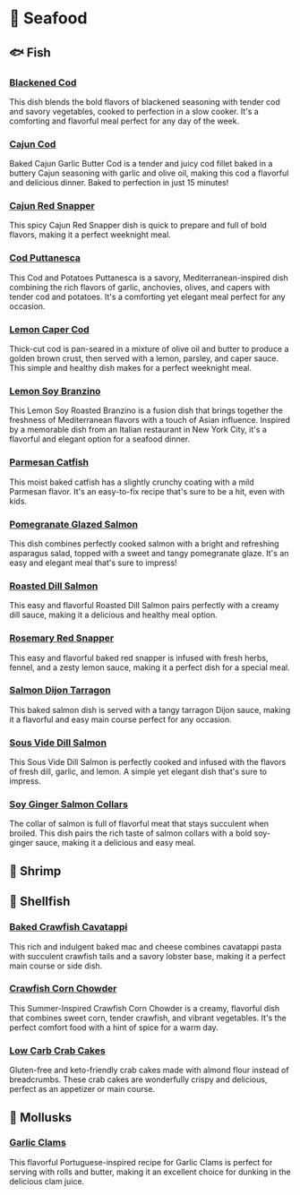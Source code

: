 # &#129424; Seafood
## &#128031; Fish
### [Blackened Cod](blackened-cod.adoc)
This dish blends the bold flavors of blackened seasoning with tender cod and savory vegetables, cooked to perfection in a slow cooker. It's a comforting and flavorful meal perfect for any day of the week.
### [Cajun Cod](cajun-cod.adoc)
Baked Cajun Garlic Butter Cod is a tender and juicy cod fillet baked in a buttery Cajun seasoning with garlic and olive oil, making this cod a flavorful and delicious dinner. Baked to perfection in just 15 minutes!
### [Cajun Red Snapper](cajun-red-snapper.adoc)
This spicy Cajun Red Snapper dish is quick to prepare and full of bold flavors, making it a perfect weeknight meal.
### [Cod Puttanesca](cod-puttanesca.adoc)
This Cod and Potatoes Puttanesca is a savory, Mediterranean-inspired dish combining the rich flavors of garlic, anchovies, olives, and capers with tender cod and potatoes. It's a comforting yet elegant meal perfect for any occasion.
### [Lemon Caper Cod](lemon-caper-cod.adoc)
Thick-cut cod is pan-seared in a mixture of olive oil and butter to produce a golden brown crust, then served with a lemon, parsley, and caper sauce. This simple and healthy dish makes for a perfect weeknight meal.
### [Lemon Soy Branzino](lemon-soy-branzino.adoc)
This Lemon Soy Roasted Branzino is a fusion dish that brings together the freshness of Mediterranean flavors with a touch of Asian influence. Inspired by a memorable dish from an Italian restaurant in New York City, it's a flavorful and elegant option for a seafood dinner.
### [Parmesan Catfish](parmesan-catfish.adoc)
This moist baked catfish has a slightly crunchy coating with a mild Parmesan flavor. It's an easy-to-fix recipe that's sure to be a hit, even with kids.
### [Pomegranate Glazed Salmon](pomegranate-glazed-salmon.adoc)
This dish combines perfectly cooked salmon with a bright and refreshing asparagus salad, topped with a sweet and tangy pomegranate glaze. It's an easy and elegant meal that's sure to impress!
### [Roasted Dill Salmon](roasted-dill-salmon.adoc)
This easy and flavorful Roasted Dill Salmon pairs perfectly with a creamy dill sauce, making it a delicious and healthy meal option.
### [Rosemary Red Snapper](lemon-red-snapper.adoc)
This easy and flavorful baked red snapper is infused with fresh herbs, fennel, and a zesty lemon sauce, making it a perfect dish for a special meal.
### [Salmon Dijon Tarragon](salmon-dijon-tarragon.adoc)
This baked salmon dish is served with a tangy tarragon Dijon sauce, making it a flavorful and easy main course perfect for any occasion.
### [Sous Vide Dill Salmon](sous-vide-dill-salmon.adoc)
This Sous Vide Dill Salmon is perfectly cooked and infused with the flavors of fresh dill, garlic, and lemon. A simple yet elegant dish that's sure to impress.
### [Soy Ginger Salmon Collars](soy-ginger-salmon-collars.adoc)
The collar of salmon is full of flavorful meat that stays succulent when broiled. This dish pairs the rich taste of salmon collars with a bold soy-ginger sauce, making it a delicious and easy meal.
## &#127844; Shrimp
## &#129408; Shellfish
### [Baked Crawfish Cavatappi](baked-crawfish-cavatappi.adoc)
This rich and indulgent baked mac and cheese combines cavatappi pasta with succulent crawfish tails and a savory lobster base, making it a perfect main course or side dish.
### [Crawfish Corn Chowder](crawfish-corn-chowder.adoc)
This Summer-Inspired Crawfish Corn Chowder is a creamy, flavorful dish that combines sweet corn, tender crawfish, and vibrant vegetables. It's the perfect comfort food with a hint of spice for a warm day.
### [Low Carb Crab Cakes](low-carb-crab-cakes.adoc)
Gluten-free and keto-friendly crab cakes made with almond flour instead of breadcrumbs. These crab cakes are wonderfully crispy and delicious, perfect as an appetizer or main course.
## &#129425; Mollusks
### [Garlic Clams](garlic-clams.adoc)
This flavorful Portuguese-inspired recipe for Garlic Clams is perfect for serving with rolls and butter, making it an excellent choice for dunking in the delicious clam juice.
